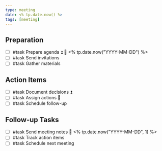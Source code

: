 ```yaml
---
type: meeting
date: <% tp.date.now() %>
tags: [meeting]
---
```


## Preparation
- [ ] #task Prepare agenda ⏫ 📅 <% tp.date.now("YYYY-MM-DD") %>
- [ ] #task Send invitations
- [ ] #task Gather materials

## Action Items
- [ ] #task Document decisions ⏫
- [ ] #task Assign actions 👤
- [ ] #task Schedule follow-up

## Follow-up Tasks
- [ ] #task Send meeting notes 📅 <% tp.date.now("YYYY-MM-DD", 1) %>
- [ ] #task Track action items
- [ ] #task Schedule next meeting

